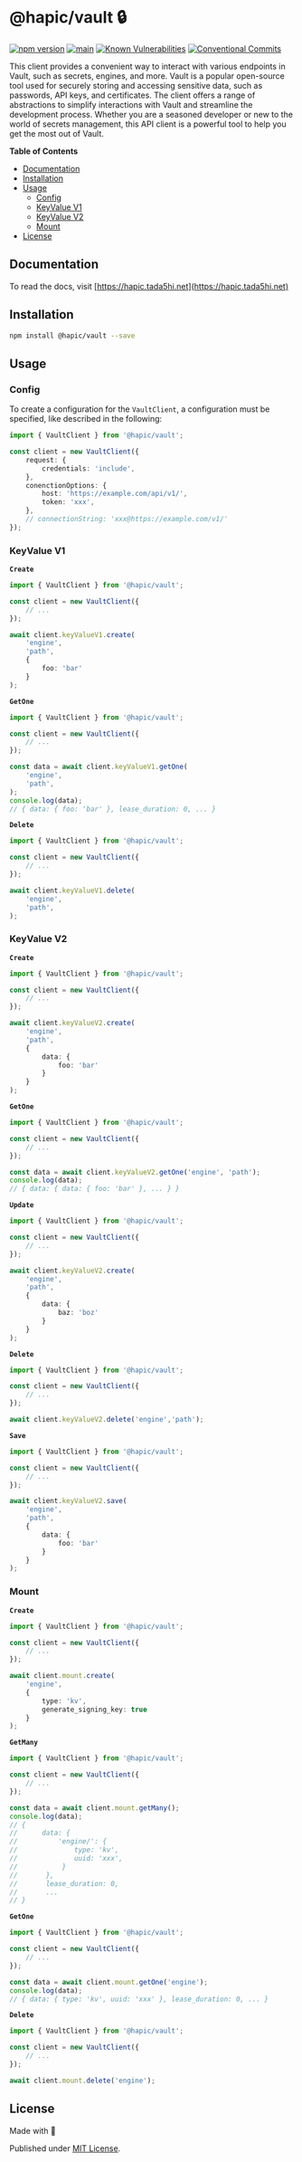 # @hapic/vault 🔒

[![npm version](https://badge.fury.io/js/@hapic%2Fvault.svg)](https://badge.fury.io/js/@hapic%2Fvault)
[![main](https://github.com/Tada5hi/hapic/actions/workflows/main.yml/badge.svg)](https://github.com/Tada5hi/hapic/actions/workflows/main.yml)
[![Known Vulnerabilities](https://snyk.io/test/github/Tada5hi/hapic/badge.svg)](https://snyk.io/test/github/Tada5hi/hapic)
[![Conventional Commits](https://img.shields.io/badge/Conventional%20Commits-1.0.0-%23FE5196?logo=conventionalcommits&logoColor=white)](https://conventionalcommits.org)

This client provides a convenient way to interact with various endpoints in Vault,
such as secrets, engines, and more.
Vault is a popular open-source tool used for securely storing and accessing sensitive data,
such as passwords, API keys, and certificates.
The client offers a range of abstractions to simplify interactions with Vault and
streamline the development process.
Whether you are a seasoned developer or new to the world of secrets management,
this API client is a powerful tool to help you get the most out of Vault.

**Table of Contents**

- [Documentation](#documentation)
- [Installation](#installation)
- [Usage](#usage)
  - [Config](#config)
  - [KeyValue V1](#keyvalue-v1)
  - [KeyValue V2](#keyvalue-v2)
  - [Mount](#mount)
- [License](#license)

## Documentation

To read the docs, visit [https://hapic.tada5hi.net](https://hapic.tada5hi.net)

## Installation

```bash
npm install @hapic/vault --save
```

## Usage

### Config

To create a configuration for the  `VaultClient`, a configuration must be specified,
like described in the following:

```typescript
import { VaultClient } from '@hapic/vault';

const client = new VaultClient({
    request: {
        credentials: 'include',
    },
    conenctionOptions: {
        host: 'https://example.com/api/v1/',
        token: 'xxx',
    },
    // connectionString: 'xxx@https://example.com/v1/'
});
```

### KeyValue V1

**`Create`**

```typescript
import { VaultClient } from '@hapic/vault';

const client = new VaultClient({
    // ...
});

await client.keyValueV1.create(
    'engine',
    'path',
    {
        foo: 'bar'
    }
);
```

**`GetOne`**

```typescript
import { VaultClient } from '@hapic/vault';

const client = new VaultClient({
    // ...
});

const data = await client.keyValueV1.getOne(
    'engine',
    'path',
);
console.log(data);
// { data: { foo: 'bar' }, lease_duration: 0, ... }
```

**`Delete`**

```typescript
import { VaultClient } from '@hapic/vault';

const client = new VaultClient({
    // ...
});

await client.keyValueV1.delete(
    'engine',
    'path',
);
```

### KeyValue V2

**`Create`**

```typescript
import { VaultClient } from '@hapic/vault';

const client = new VaultClient({
    // ...
});

await client.keyValueV2.create(
    'engine',
    'path',
    {
        data: {
            foo: 'bar'
        }
    }
);
```

**`GetOne`**

```typescript
import { VaultClient } from '@hapic/vault';

const client = new VaultClient({
    // ...
});

const data = await client.keyValueV2.getOne('engine', 'path');
console.log(data);
// { data: { data: { foo: 'bar' }, ... } }
```

**`Update`**

```typescript
import { VaultClient } from '@hapic/vault';

const client = new VaultClient({
    // ...
});

await client.keyValueV2.create(
    'engine',
    'path',
    {
        data: {
            baz: 'boz'
        }
    }
);
```

**`Delete`**

```typescript
import { VaultClient } from '@hapic/vault';

const client = new VaultClient({
    // ...
});

await client.keyValueV2.delete('engine','path');
```

**`Save`**

```typescript
import { VaultClient } from '@hapic/vault';

const client = new VaultClient({
    // ...
});

await client.keyValueV2.save(
    'engine',
    'path',
    {
        data: {
            foo: 'bar'
        }
    }
);
```

### Mount

**`Create`**

```typescript
import { VaultClient } from '@hapic/vault';

const client = new VaultClient({
    // ...
});

await client.mount.create(
    'engine',
    {
        type: 'kv',
        generate_signing_key: true
    }
);
```

**`GetMany`**

```typescript
import { VaultClient } from '@hapic/vault';

const client = new VaultClient({
    // ...
});

const data = await client.mount.getMany();
console.log(data);
// {
//      data: {
//          'engine/': {
//              type: 'kv',
//              uuid: 'xxx',
//           }
//       },
//       lease_duration: 0,
//       ...
// }
```

**`GetOne`**

```typescript
import { VaultClient } from '@hapic/vault';

const client = new VaultClient({
    // ...
});

const data = await client.mount.getOne('engine');
console.log(data);
// { data: { type: 'kv', uuid: 'xxx' }, lease_duration: 0, ... }
```

**`Delete`**

```typescript
import { VaultClient } from '@hapic/vault';

const client = new VaultClient({
    // ...
});

await client.mount.delete('engine');
```

## License

Made with 💚

Published under [MIT License](./LICENSE).
